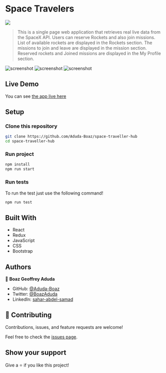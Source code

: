 # Space Travelers

![](https://img.shields.io/badge/Microverse-blueviolet)

> This is a single page web application that retrieves real live data from the SpaceX API. Users can reserve Rockets and also join missions.
> List of available rockets are displayed in the Rockets section. The missions to join and leave are displayed in the mission section.
> Reserved rockets and Joined missions are displayed in the My Profile section.

![screenshot](../resourcs/home_page.png)
![screenshot](../resourcs/missions.png)
![screenshot](../resourcs/profile.png)

## Live Demo

You can see [the app live here](https://spacex-profile-missions.netlify.app/)

## Setup

### Clone this repository

```bash
git clone https://github.com/Aduda-Boaz/space-traveller-hub
cd space-traveller-hub
```

### Run project

```bash
npm install
npm run start
```

### Run tests

To run the test just use the following command!

```bash
npm run test
```

## Built With

- React
- Redux
- JavaScript
- CSS
- Bootstrap

## Authors

👤 **Boaz Geoffrey Aduda**

- GitHub: [@Aduda-Boaz](https://github.com/Aduda-Boaz)
- Twitter: [@BoazAduda](https://twitter.com/BoazAduda)
- LinkedIn: [sahar-abdel-samad](https://www.linkedin.com/in/boaz-aduda/)

## 🤝 Contributing

Contributions, issues, and feature requests are welcome!

Feel free to check the [issues page](https://github.com/Sahar-AbdelSamad/space-travelers/issues).

## Show your support

Give a ⭐️ if you like this project!
